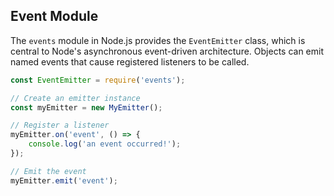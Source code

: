 ## Event Module
The `events` module in Node.js provides the `EventEmitter` class, which is central to Node's asynchronous event-driven architecture. Objects can emit named events that cause registered listeners to be called.

```javascript
const EventEmitter = require('events');

// Create an emitter instance
const myEmitter = new MyEmitter();

// Register a listener
myEmitter.on('event', () => {
    console.log('an event occurred!');
});

// Emit the event
myEmitter.emit('event');
```